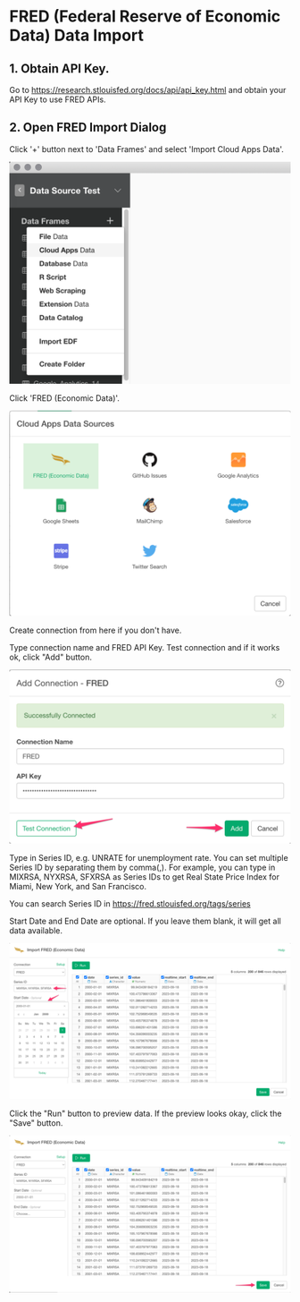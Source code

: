 # FRED (Federal Reserve of Economic Data) Data Import

## 1. Obtain API Key.

Go to https://research.stlouisfed.org/docs/api/api_key.html and obtain your API Key to use FRED APIs.

## 2. Open FRED Import Dialog

Click '+' button next to 'Data Frames' and select 'Import Cloud Apps Data'.

![](images/import-cloudapps.png)

Click 'FRED (Economic Data)'.

![](images/fred-data-menu.png)

Create connection from here if you don't have.

Type connection name and FRED API Key. Test connection and if it works ok, click "Add" button.

![](images/fred-setting.png)

Type in Series ID, e.g. UNRATE for unemployment rate. You can set multiple Series ID by separating them by comma(,).
For example, you can type in MIXRSA, NYXRSA, SFXRSA as Series IDs to get Real State Price Index for Miami, New York, and San Francisco.

You can search Series ID in https://fred.stlouisfed.org/tags/series 

Start Date and End Date are optional. If you leave them blank, it will get all data available.

![](images/fred_preview.png)

Click the "Run" button to preview data. If the preview looks okay, click the "Save" button.

![](images/fred_preview2.png)


